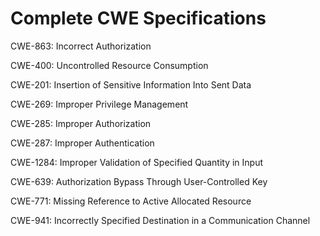 

# Complete CWE Specifications

CWE-863: Incorrect Authorization

CWE-400: Uncontrolled Resource Consumption

CWE-201: Insertion of Sensitive Information Into Sent Data

CWE-269: Improper Privilege Management

CWE-285: Improper Authorization

CWE-287: Improper Authentication

CWE-1284: Improper Validation of Specified Quantity in Input

CWE-639: Authorization Bypass Through User-Controlled Key

CWE-771: Missing Reference to Active Allocated Resource

CWE-941: Incorrectly Specified Destination in a Communication Channel